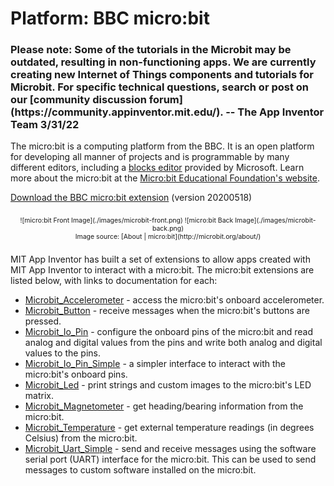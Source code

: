 # Platform: BBC micro:bit

<h3>Please note: Some of the tutorials in the Microbit may be outdated, resulting in non-functioning apps. We are currently creating new Internet of Things components and tutorials for Microbit. For specific technical questions, search or post on our [community discussion forum](https://community.appinventor.mit.edu/). -- The App Inventor Team 3/31/22</h3>

The micro:bit is a computing platform from the BBC. It is an open platform for developing all manner of projects and is programmable by many different editors, including a <a href="https://pxt.microbit.org" target="_blank" rel="nofollow">blocks editor</a> provided by Microsoft. Learn more about the micro:bit at the <a rel="nofollow" href="http://microbit.org/about/" target="_blank">Micro:bit Educational Foundation's website</a>.

<a href="/assets/resources/com.bbc.microbit.profile.aix">Download the BBC micro:bit extension</a> (version 20200518)

<div style="text-align: center; font-size: 75%; margin: 16pt 0;">
![micro:bit Front Image](./images/microbit-front.png)
![micro:bit Back Image](./images/microbit-back.png)
<br>
Image source: [About | micro:bit](http://microbit.org/about/)
</div>

MIT App Inventor has built a set of extensions to allow apps created with MIT App Inventor to interact with a micro:bit. The micro:bit extensions are listed below, with links to documentation for each:

* [Microbit_Accelerometer](#/microbit/microbitaccelerometer) - access the micro:bit's onboard accelerometer.
* [Microbit_Button](#/microbit/microbitbutton) - receive messages when the micro:bit's buttons are pressed.
* [Microbit_Io\_Pin](#/microbit/microbitiopin) - configure the onboard pins of the micro:bit and read analog and digital values from the pins and write both analog and digital values to the pins.
* [Microbit_Io\_Pin\_Simple](#/microbit/microbitiopinsimple) - a simpler interface to interact with the micro:bit's onboard pins.
* [Microbit_Led](#/microbit/microbitled) - print strings and custom images to the micro:bit's LED matrix.
* [Microbit_Magnetometer](#/microbit/microbitmagnetometer) - get heading/bearing information from the micro:bit.
* [Microbit_Temperature](#/microbit/microbittemperature) - get external temperature readings (in degrees Celsius) from the micro:bit.
* [Microbit_Uart\_Simple](#/microbit/microbituart) - send and receive messages using the software serial port (UART) interface for the micro:bit. This can be used to send messages to custom software installed on the micro:bit.
